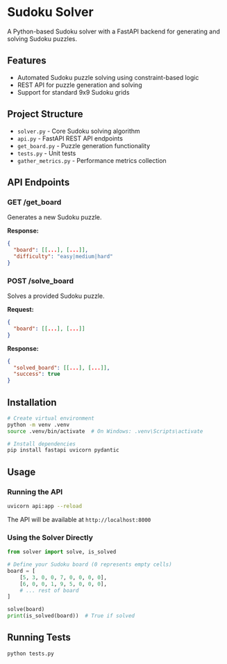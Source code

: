 # Sudoku Solver

A Python-based Sudoku solver with a FastAPI backend for generating and solving Sudoku puzzles.

## Features

- Automated Sudoku puzzle solving using constraint-based logic
- REST API for puzzle generation and solving
- Support for standard 9x9 Sudoku grids

## Project Structure

- `solver.py` - Core Sudoku solving algorithm
- `api.py` - FastAPI REST API endpoints
- `get_board.py` - Puzzle generation functionality
- `tests.py` - Unit tests
- `gather_metrics.py` - Performance metrics collection

## API Endpoints

### GET /get_board
Generates a new Sudoku puzzle.

**Response:**
```json
{
  "board": [[...], [...]],
  "difficulty": "easy|medium|hard"
}
```

### POST /solve_board
Solves a provided Sudoku puzzle.

**Request:**
```json
{
  "board": [[...], [...]]
}
```

**Response:**
```json
{
  "solved_board": [[...], [...]],
  "success": true
}
```

## Installation

```bash
# Create virtual environment
python -m venv .venv
source .venv/bin/activate  # On Windows: .venv\Scripts\activate

# Install dependencies
pip install fastapi uvicorn pydantic
```

## Usage

### Running the API

```bash
uvicorn api:app --reload
```

The API will be available at `http://localhost:8000`

### Using the Solver Directly

```python
from solver import solve, is_solved

# Define your Sudoku board (0 represents empty cells)
board = [
    [5, 3, 0, 0, 7, 0, 0, 0, 0],
    [6, 0, 0, 1, 9, 5, 0, 0, 0],
    # ... rest of board
]

solve(board)
print(is_solved(board))  # True if solved
```

## Running Tests

```bash
python tests.py
```
